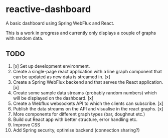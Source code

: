 # reactive-dashboard 

A basic dashboard using Spring WebFlux and React.

This is a work in progress and currently only displays a couple of graphs with random data. 

## TODO
1. [x] Set up development environment. 
2. Create a single-page react application with a line graph component that can be updated as new data is streamed in. [x]
3. Create a Spring WebFlux backend and that serves the React application. [x]
4. Create some sample data streams (probably random numbers) which will be displayed on the dashboard. [x]
5. Create a Webflux websockets API to which the clients can subscribe. [x]
6. Publish the data streams on the API and visualise in the react graphs. [x]
7. More components for different graph types (bar, doughnut etc.)
8. Build out React app with better structure, error handling etc.
9. Improve CSS
10. Add Spring security, optimise backend (connection sharing?)


